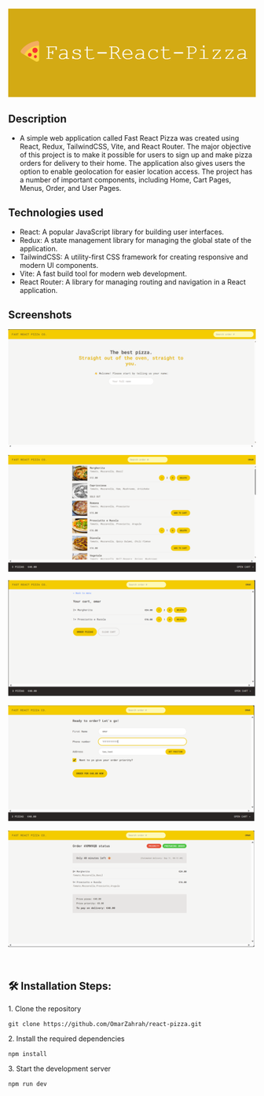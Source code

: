 <div align="center">

<p align="center"><img src="./screenShots/Fast-React-Pizza.png" alt="welcome page"></p>

</div>

## Description

- A simple web application called Fast React Pizza was created using React, Redux, TailwindCSS, Vite, and React Router. The major objective of this project is to make it possible for users to sign up and make pizza orders for delivery to their home. The application also gives users the option to enable geolocation for easier location access. The project has a number of important components, including Home, Cart Pages, Menus, Order, and User Pages.

## Technologies used

- React: A popular JavaScript library for building user interfaces.
- Redux: A state management library for managing the global state of the application.
- TailwindCSS: A utility-first CSS framework for creating responsive and modern UI components.
- Vite: A fast build tool for modern web development.
- React Router: A library for managing routing and navigation in a React application.

## Screenshots

<p align="center"><img src="./screenShots/welcome.png" alt="welcome page"></p>

<p align="center"><img src="./screenShots/menu.png" alt="menu page"></p>

<p align="center"><img src="./screenShots/cart.png" alt="cart page"></p>
<p align="center"><img src="./screenShots/order.png" alt="order page"></p>
<p align="center"><img src="./screenShots/order2.png" alt="order2"></p>

<br/>

## 🛠️ Installation Steps:

<p>1. Clone the repository</p>

```
git clone https://github.com/OmarZahrah/react-pizza.git
```

<p>2. Install the required dependencies </p>

```
npm install
```

<p>3. Start the development server</p>

```
npm run dev
```

<br/>
